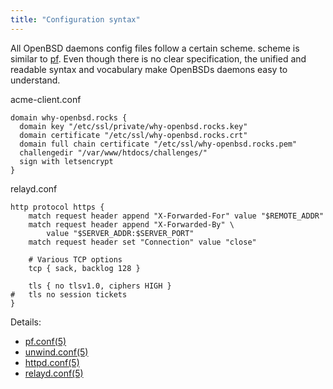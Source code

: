 ```yaml
---
title: "Configuration syntax"
---
```


All OpenBSD daemons config files follow a certain scheme. scheme
is similar to [pf](/pf). Even though there is no clear specification, the
unified and readable syntax and vocabulary make OpenBSDs daemons easy to
understand.

acme-client.conf
```
domain why-openbsd.rocks {
  domain key "/etc/ssl/private/why-openbsd.rocks.key"
  domain certificate "/etc/ssl/why-openbsd.rocks.crt"
  domain full chain certificate "/etc/ssl/why-openbsd.rocks.pem"
  challengedir "/var/www/htdocs/challenges/"
  sign with letsencrypt
}
```

relayd.conf
```
http protocol https {
	match request header append "X-Forwarded-For" value "$REMOTE_ADDR"
	match request header append "X-Forwarded-By" \
	    value "$SERVER_ADDR:$SERVER_PORT"
	match request header set "Connection" value "close"

	# Various TCP options
	tcp { sack, backlog 128 }

 	tls { no tlsv1.0, ciphers HIGH }
#	tls no session tickets
}
```

Details:

* [pf.conf(5)](https://man.openbsd.org/pf.conf.5)
* [unwind.conf(5)](https://man.openbsd.org/unwind.conf.5)
* [httpd.conf(5)](https://man.openbsd.org/httpd.conf.5)
* [relayd.conf(5)](https://man.openbsd.org/relayd.conf.5)
